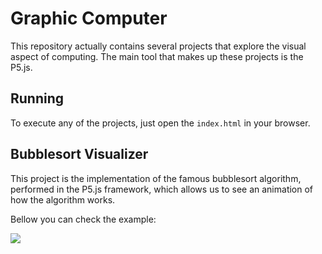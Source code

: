 # Graphic Computer
This repository actually contains several projects that explore the visual aspect of computing. The main tool that makes up these projects is the P5.js.

## Running
To execute any of the projects, just open the `index.html` in your browser.

## Bubblesort Visualizer
This project is the implementation of the famous bubblesort algorithm, performed in the P5.js framework, which allows us to see an animation of how the algorithm works.

Bellow you can check the example:

![](/Results/bubbleSort.gif)


